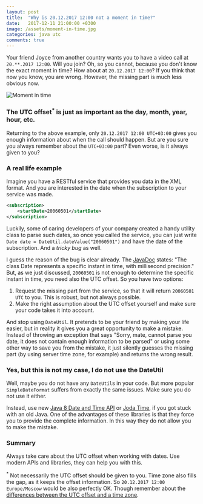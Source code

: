 ```yaml
---
layout: post
title:  "Why is 20.12.2017 12:00 not a moment in time?"
date:   2017-12-11 21:00:00 +0300
image: /assets/moment-in-time.jpg
categories: java utc
comments: true
---
```


Your friend Joyce from another country wants you to have a video call at `20.**.2017 12:00`. Will you join? Oh, so you cannot, because you don't know the exact moment in time? How about at `20.12.2017 12:00`? If you think that now you know, you are wrong. However, the missing part is much less obvious now.

<img alt="Moment in time" src="{{ page.image }}">

### The UTC offset<sup>*</sup> is just as important as the day, month, year, hour, etc.

Returning to the above example, only `20.12.2017 12:00 UTC+03:00` gives you enough information about when the call should happen. But are you sure you always remember about the `UTC+03:00` part? Even worse, is it always given to you?

### A real life example

Imagine you have a RESTful service that provides you data in the XML format. And you are interested in the date when the subscription to your service was made.

```xml
<subscription>
    <startDate>20060501</startDate>
</subscription>
```

Luckily, some of caring developers of your company created a handy utility class to parse such dates, so once you called the service, you can just write `Date date = DateUtil.dateValue("20060501")` and have the date of the subscription. And a _tricky bug_ as well.

I guess the reason of the bug is clear already. The [JavaDoc](https://docs.oracle.com/javase/6/docs/api/java/util/Date.html) states: "The class Date represents a specific instant in time, with millisecond precision." But, as we just discussed, `20060501` is not enough to determine the specific instant in time, you need also the UTC offset. So you have two options:

1. Request the missing part from the service, so that it will return `20060501 UTC` to you. This is robust, but not always possible.
2. Make the right assumption about the UTC offset yourself and make sure your code takes it into account.

And stop using `DateUtil`. It pretends to be your friend by making your life easier, but in reality it gives you a great opportunity to make a mistake. Instead of throwing an exception that says "Sorry, mate, cannot parse you date, it does not contain enough information to be parsed" or using some other way to save you from the mistake, it just silently guesses the missing part (by using server time zone, for example) and returns the wrong result.

### Yes, but this is not my case, I do not use the DateUtil

Well, maybe you do not have any `DateUtil`s in your code. But more popular `SimpleDateFormat` suffers from exactly the same issues. Make sure you do not use it either.

Instead, use new [Java 8 Date and Time API](http://www.oracle.com/technetwork/articles/java/jf14-date-time-2125367.html) or [Joda Time](http://www.joda.org/joda-time/), if you got stuck with an old Java. One of the advantages of these libraries is that they force you to provide the complete information. In this way they do not allow you to make the mistake.

### Summary

Always take care about the UTC offset when working with dates. Use modern APIs and libraries, they can help you with this.

<sup>*</sup> Not necessarily the UTC offset should be given to you. Time zone also fills the gap, as it keeps the offset information. So `20.12.2017 12:00 Europe/Moscow` would be also perfectly OK. Though remember about the [differences between the UTC offset and a time zone](/2017/10/30/utc-a-time-standard-or-a-time-zone).
